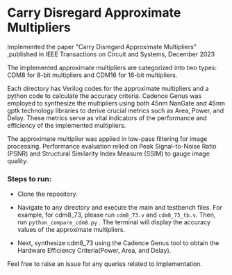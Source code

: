 # Carry Disregard Approximate Multipliers

Implemented the paper "Carry Disregard Approximate Multipliers" ,published in IEEE Transactions on Circuit and Systems, December 2023

The implemented approximate multipliers are categorized into two types: CDM8 for 8-bit multipliers and CDM16 for 16-bit multipliers. 

Each directory has Verilog codes for the approximate multipliers and a python code to calculate the accuracy criteria. Cadence Genus was employed to synthesize the multipliers using both 45nm NanGate and 45nm gptk technology libraries to derive crucial metrics such as Area, Power, and Delay. These metrics serve as vital indicators of the performance and efficiency of the implemented multipliers. 

The approximate multiplier was applied in low-pass filtering for image processing. Performance evaluation relied on Peak Signal-to-Noise Ratio (PSNR) and Structural Similarity Index Measure (SSIM) to gauge image quality.

### Steps to run:

* Clone the repository.

* Navigate to any directory and execute the main and testbench files. For example, for cdm8_73, please run `cdm8_73.v` and `cdm8_73_tb.v`. Then, run `python_compare_cdm8.py` . The terminal will display the accuracy values of the approximate multipliers.

* Next, synthesize cdm8_73 using the Cadence Genus tool to obtain the Hardware Efficiency Criteria(Power, Area, and Delay). 

Feel free to raise an issue for any queries related to implementation.
